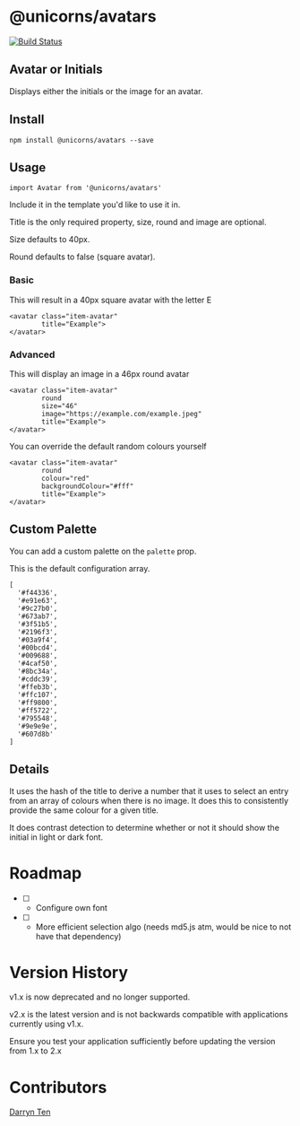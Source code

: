 # @unicorns/avatars

[![Build Status](https://travis-ci.com/UnicornGlobal/avatars.svg?branch=dev)](https://travis-ci.com/UnicornGlobal/avatars)

## Avatar or Initials

Displays either the initials or the image for an avatar.

## Install

```
npm install @unicorns/avatars --save
```

## Usage

```
import Avatar from '@unicorns/avatars'
```

Include it in the template you'd like to use it in.

Title is the only required property, size, round and image are optional.

Size defaults to 40px.

Round defaults to false (square avatar).

### Basic

This will result in a 40px square avatar with the letter E

```
<avatar class="item-avatar"
        title="Example">
</avatar>
```

### Advanced

This will display an image in a 46px round avatar

```
<avatar class="item-avatar"
        round
        size="46"
        image="https://example.com/example.jpeg"
        title="Example">
</avatar>
```

You can override the default random colours yourself

```
<avatar class="item-avatar"
        round
        colour="red"
        backgroundColour="#fff"
        title="Example">
</avatar>
```

## Custom Palette

You can add a custom palette on the `palette` prop.

This is the default configuration array.

```
[
  '#f44336',
  '#e91e63',
  '#9c27b0',
  '#673ab7',
  '#3f51b5',
  '#2196f3',
  '#03a9f4',
  '#00bcd4',
  '#009688',
  '#4caf50',
  '#8bc34a',
  '#cddc39',
  '#ffeb3b',
  '#ffc107',
  '#ff9800',
  '#ff5722',
  '#795548',
  '#9e9e9e',
  '#607d8b'
]
```

## Details

It uses the hash of the title to derive a number that it uses to select
an entry from an array of colours when there is no image. It does this to consistently provide the same colour for a given title.

It does contrast detection to determine whether or not it should show 
the initial in light or dark font.

# Roadmap

- [ ] - Configure own font
- [ ] - More efficient selection algo (needs md5.js atm, would be nice to not have that dependency)

# Version History

v1.x is now deprecated and no longer supported.

v2.x is the latest version and is not backwards compatible with
applications currently using v1.x.

Ensure you test your application sufficiently before updating the version
from 1.x to 2.x

# Contributors

[Darryn Ten](https://github.com/darrynten)
